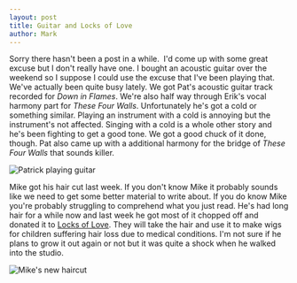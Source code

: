 ```yaml
---
layout: post
title: Guitar and Locks of Love
author: Mark
---
```


<div class="row">
  <div class="post-paragraph">
    <p>
      Sorry there hasn't been a post in a while.  I'd come up with
      some great excuse but I don't really have one. I bought an
      acoustic guitar over the weekend so I suppose I could use the
      excuse that I've been playing that. We've actually been quite
      busy lately. We got Pat's acoustic guitar track recorded
      for <em>Down in Flames</em>. We're also half way through Erik's
      vocal harmony part for <em>These Four Walls</em>. Unfortunately
      he's got a cold or something similar. Playing an instrument with
      a cold is annoying but the instrument's not affected. Singing
      with a cold is a whole other story and he's been fighting to get
      a good tone. We got a good chuck of it done, though. Pat also
      came up with a additional harmony for the bridge of <em>These
      Four Walls</em> that sounds killer.
    </p>
  </div>
  <div class="post-photo">
    <img src="{{ site.url }}/images/pat-guitar.jpg"
	 alt="Patrick playing guitar" />
  </div>
</div>

<div class="row">
  <div class="post-paragraph pull-right">
    <p>
      Mike got his hair cut last week. If you don't know Mike it
      probably sounds like we need to get some better material to
      write about. If you do know Mike you're probably struggling to
      comprehend what you just read. He's had long hair for a while
      now and last week he got most of it chopped off and donated it
      to <a href="http://www.locksoflove.org/">Locks of Love</a>. They
      will take the hair and use it to make wigs for children
      suffering hair loss due to medical conditions. I'm not sure if
      he plans to grow it out again or not but it was quite a shock
      when he walked into the studio.
    </p>
  </div>
  <div class="post-photo">
    <img src="{{ site.url }}/images/people/mike-hair.jpg"
	 alt="Mike's new haircut" />
  </div>
</div>
